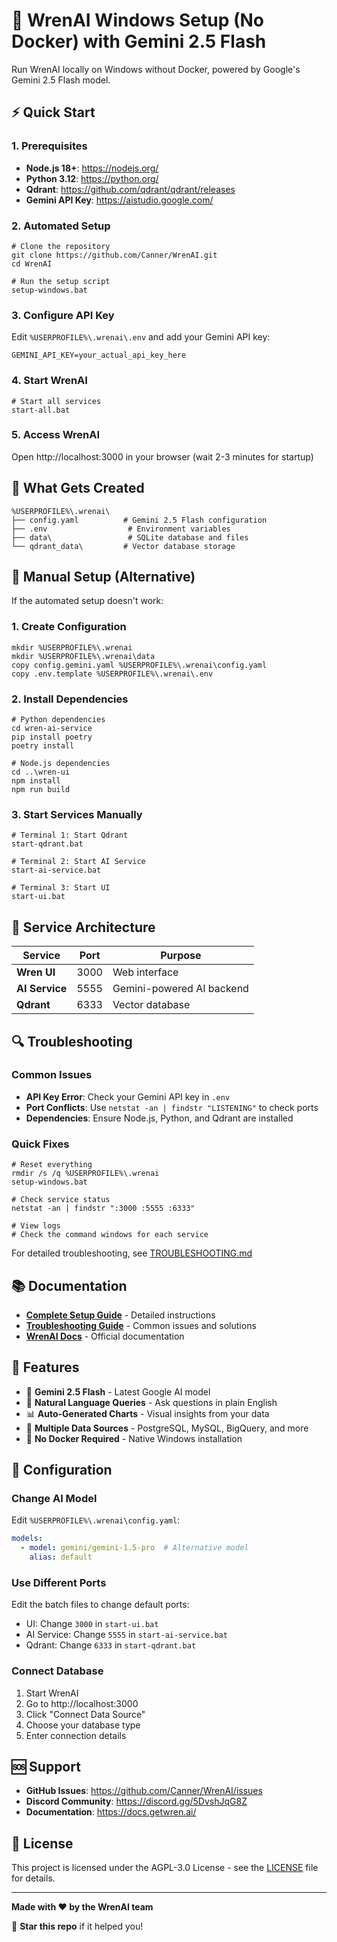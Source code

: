 # 🚀 WrenAI Windows Setup (No Docker) with Gemini 2.5 Flash

Run WrenAI locally on Windows without Docker, powered by Google's Gemini 2.5 Flash model.

## ⚡ Quick Start

### 1. Prerequisites
- **Node.js 18+**: https://nodejs.org/
- **Python 3.12**: https://python.org/
- **Qdrant**: https://github.com/qdrant/qdrant/releases
- **Gemini API Key**: https://aistudio.google.com/

### 2. Automated Setup
```batch
# Clone the repository
git clone https://github.com/Canner/WrenAI.git
cd WrenAI

# Run the setup script
setup-windows.bat
```

### 3. Configure API Key
Edit `%USERPROFILE%\.wrenai\.env` and add your Gemini API key:
```env
GEMINI_API_KEY=your_actual_api_key_here
```

### 4. Start WrenAI
```batch
# Start all services
start-all.bat
```

### 5. Access WrenAI
Open http://localhost:3000 in your browser (wait 2-3 minutes for startup)

## 📁 What Gets Created

```
%USERPROFILE%\.wrenai\
├── config.yaml          # Gemini 2.5 Flash configuration
├── .env                  # Environment variables
├── data\                 # SQLite database and files
└── qdrant_data\         # Vector database storage
```

## 🔧 Manual Setup (Alternative)

If the automated setup doesn't work:

### 1. Create Configuration
```batch
mkdir %USERPROFILE%\.wrenai
mkdir %USERPROFILE%\.wrenai\data
copy config.gemini.yaml %USERPROFILE%\.wrenai\config.yaml
copy .env.template %USERPROFILE%\.wrenai\.env
```

### 2. Install Dependencies
```batch
# Python dependencies
cd wren-ai-service
pip install poetry
poetry install

# Node.js dependencies  
cd ..\wren-ui
npm install
npm run build
```

### 3. Start Services Manually
```batch
# Terminal 1: Start Qdrant
start-qdrant.bat

# Terminal 2: Start AI Service
start-ai-service.bat

# Terminal 3: Start UI
start-ui.bat
```

## 🎯 Service Architecture

| Service | Port | Purpose |
|---------|------|---------|
| **Wren UI** | 3000 | Web interface |
| **AI Service** | 5555 | Gemini-powered AI backend |
| **Qdrant** | 6333 | Vector database |

## 🔍 Troubleshooting

### Common Issues
- **API Key Error**: Check your Gemini API key in `.env`
- **Port Conflicts**: Use `netstat -an | findstr "LISTENING"` to check ports
- **Dependencies**: Ensure Node.js, Python, and Qdrant are installed

### Quick Fixes
```batch
# Reset everything
rmdir /s /q %USERPROFILE%\.wrenai
setup-windows.bat

# Check service status
netstat -an | findstr ":3000 :5555 :6333"

# View logs
# Check the command windows for each service
```

For detailed troubleshooting, see [TROUBLESHOOTING.md](TROUBLESHOOTING.md)

## 📚 Documentation

- **[Complete Setup Guide](WINDOWS_SETUP_GUIDE.md)** - Detailed instructions
- **[Troubleshooting Guide](TROUBLESHOOTING.md)** - Common issues and solutions
- **[WrenAI Docs](https://docs.getwren.ai/)** - Official documentation

## 🎨 Features

- 🤖 **Gemini 2.5 Flash** - Latest Google AI model
- 💬 **Natural Language Queries** - Ask questions in plain English
- 📊 **Auto-Generated Charts** - Visual insights from your data
- 🔗 **Multiple Data Sources** - PostgreSQL, MySQL, BigQuery, and more
- 🚀 **No Docker Required** - Native Windows installation

## 🔧 Configuration

### Change AI Model
Edit `%USERPROFILE%\.wrenai\config.yaml`:
```yaml
models:
  - model: gemini/gemini-1.5-pro  # Alternative model
    alias: default
```

### Use Different Ports
Edit the batch files to change default ports:
- UI: Change `3000` in `start-ui.bat`
- AI Service: Change `5555` in `start-ai-service.bat`
- Qdrant: Change `6333` in `start-qdrant.bat`

### Connect Database
1. Start WrenAI
2. Go to http://localhost:3000
3. Click "Connect Data Source"
4. Choose your database type
5. Enter connection details

## 🆘 Support

- **GitHub Issues**: https://github.com/Canner/WrenAI/issues
- **Discord Community**: https://discord.gg/5DvshJqG8Z
- **Documentation**: https://docs.getwren.ai/

## 📝 License

This project is licensed under the AGPL-3.0 License - see the [LICENSE](LICENSE) file for details.

---

**Made with ❤️ by the WrenAI team**

🌟 **Star this repo** if it helped you!